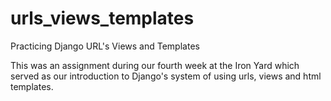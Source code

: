 # urls_views_templates
Practicing Django URL's Views and Templates

This was an assignment during our fourth week at the Iron Yard which served as our introduction to Django's system of using urls, views and html templates.
